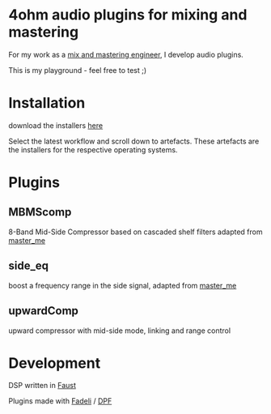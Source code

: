 # 4ohm audio plugins for mixing and mastering

For my work as a [mix and mastering engineer](https://4ohm.de), I develop audio plugins.

This is my playground - feel free to test ;)

# Installation
download the installers [here](https://github.com/trummerschlunk/AudioPlugins/actions)

Select the latest workflow and scroll down to artefacts. These artefacts are the installers for the respective operating systems.

# Plugins

## MBMScomp
8-Band Mid-Side Compressor based on cascaded shelf filters adapted from [master_me](https://github.com/trummerschlunk/master_me)

## side_eq
boost a frequency range in the side signal, adapted from [master_me](https://github.com/trummerschlunk/master_me)

## upwardComp
upward compressor with mid-side mode, linking and range control

# Development

DSP written in [Faust](https://faust.grame.fr/)

Plugins made with [Fadeli](https://github.com/DISTRHO/Fadeli) / [DPF](https://github.com/DISTRHO/DPF)

